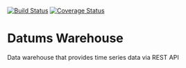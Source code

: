 [![Build Status](https://travis-ci.com/SwamyDev/datums-warehouse.svg?branch=master)](https://travis-ci.com/SwamyDev/datums-warehouse) [![Coverage Status](https://coveralls.io/repos/github/SwamyDev/datums-warehouse/badge.svg?branch=master)](https://coveralls.io/github/SwamyDev/datums-warehouse?branch=master)
# Datums Warehouse

Data warehouse that provides time series data via REST API